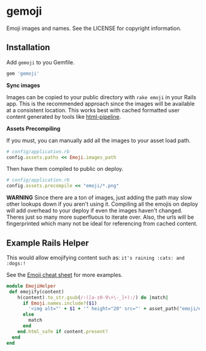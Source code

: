 gemoji
======

Emoji images and names. See the LICENSE for copyright information.


Installation
------------

Add `gemoji` to you Gemfile.

``` ruby
gem 'gemoji'
```

**Sync images**

Images can be copied to your public directory with `rake emoji` in your Rails app. This is the recommended approach since the images will be available at a consistent location. This works best with cached formatted user content generated by tools like [html-pipeline](https://github.com/jch/html-pipeline).

**Assets Precompiling**

If you must, you can manually add all the images to your asset load path.

``` ruby
# config/application.rb
config.assets.paths << Emoji.images_path
```

Then have them compiled to public on deploy.

``` ruby
# config/application.rb
config.assets.precompile << "emoji/*.png"
```

**WARNING** Since there are a ton of images, just adding the path may slow other lookups down if you aren't using it. Compiling all the emojis on deploy will add overhead to your deploy if even the images haven't changed. Theres just so many more superfluous to iterate over. Also, the urls will be fingerprinted which many not be ideal for referencing from cached content.


Example Rails Helper
--------------------

This would allow emojifying content such as: `it's raining :cats: and :dogs:!`

See the [Emoji cheat sheet](http://www.emoji-cheat-sheet.com) for more examples.

```ruby
module EmojiHelper
 def emojify(content)
    h(content).to_str.gsub(/:([a-z0-9\+\-_]+):/) do |match|
      if Emoji.names.include?($1)
        '<img alt="' + $1 + '" height="20" src="' + asset_path("emoji/#{$1}.png") + '" style="vertical-align:middle" width="20" />'
      else
        match
      end
    end.html_safe if content.present?
  end
end
```
